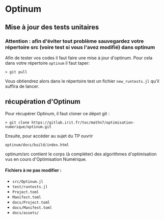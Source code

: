 # Optinum

## Mise à jour des tests unitaires

### Attention : afin d'éviter tout problème sauvegardez votre répertoire src (voire test si vous l'avez modifié) dans optinum

Afin de tester vos codes il faut faire une mise à jour d'optinum. Pour cela dans votre répertoire `optinum` il faut taper:
 
`> git pull`

Vous obtiendrez alors dans le répertoire test un fichier `new_runtests.jl` qu'il suffira de lancer.


## récupération d'Optinum
Pour récupérer Optinum, il faut cloner ce dépot git : 

`> git clone https://gitlab.irit.fr/toc/mathn7/optimisation-numerique/optinum.git`

Ensuite, pour accéder au sujet du TP ouvrir

`optinum/docs/build/index.html`

optinum/src contient le corps (à compléter) des algorithmes d'optimisation vus en cours d'Optimisation Numérique.


#### Fichiers à ne pas modifier : 
   * `src/Optinum.jl`
   * `test/runtests.jl`
   * `Project.toml`
   * `Manifest.toml`
   * `docs/Project.toml`
   * `docs/Manifest.toml`
   * `docs/assets/`
